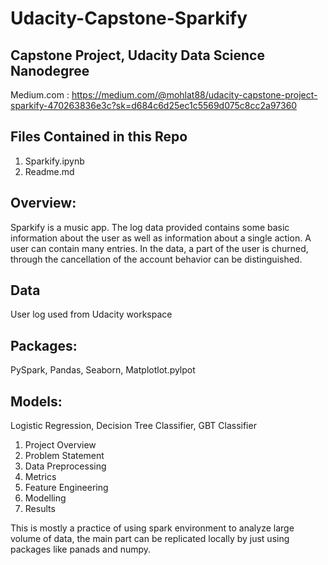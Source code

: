 # Udacity-Capstone-Sparkify

## Capstone Project, Udacity Data Science Nanodegree

Medium.com : https://medium.com/@mohlat88/udacity-capstone-project-sparkify-470263836e3c?sk=d684c6d25ec1c5569d075c8cc2a97360

## Files Contained in this Repo
1. Sparkify.ipynb
2. Readme.md

## Overview:
Sparkify is a music app. The log data provided contains some basic information about the user as well as information about a single action. A user can contain many entries. In the data, a part of the user is churned, through the cancellation of the account behavior can be distinguished.

## Data
User log used from Udacity workspace

## Packages:
PySpark, Pandas, Seaborn, Matplotlot.pylpot

## Models:
Logistic Regression, Decision Tree Classifier, GBT Classifier

1. Project Overview
2. Problem Statement
3. Data Preprocessing
4. Metrics
5. Feature Engineering
6. Modelling
7. Results

This is mostly a practice of using spark environment to analyze large volume of data, the main part can be replicated locally by just using packages like panads and numpy.
